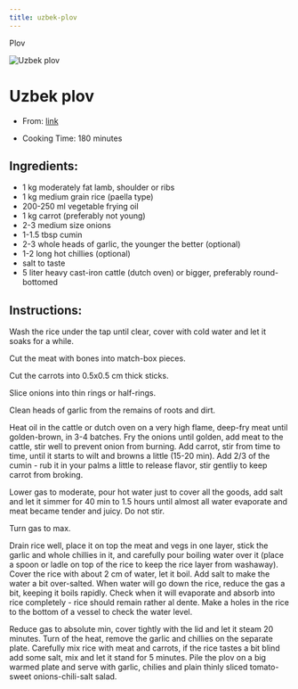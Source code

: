 ```yaml
---
title: uzbek-plov
---
```


Plov

![Uzbek
plov](https://user-images.immediate.co.uk/bbcgoodfood/recipes/user-recipe/ready_4.jpg)

# Uzbek plov

- From:
  [link](https://www.bbcgoodfood.com/user/186153/recipe/uzbek-plov.md)

- Cooking Time: 180 minutes

## Ingredients:

- 1 kg moderately fat lamb, shoulder or ribs
- 1 kg medium grain rice (paella type)
- 200-250 ml vegetable frying oil
- 1 kg carrot (preferably not young)
- 2-3 medium size onions
- 1-1.5 tbsp cumin
- 2-3 whole heads of garlic, the younger the better (optional)
- 1-2 long hot chillies (optional)
- salt to taste
- 5 liter heavy cast-iron cattle (dutch oven) or bigger, preferably
  round-bottomed

## Instructions:

Wash the rice under the tap until clear, cover with cold water and let
it soaks for a while.

Cut the meat with bones into match-box pieces.

Cut the carrots into 0.5x0.5 cm thick sticks.

Slice onions into thin rings or half-rings.

Clean heads of garlic from the remains of roots and dirt.

Heat oil in the cattle or dutch oven on a very high flame, deep-fry meat
until golden-brown, in 3-4 batches. Fry the onions until golden, add
meat to the cattle, stir well to prevent onion from burning. Add carrot,
stir from time to time, until it starts to wilt and browns a little
(15-20 min). Add 2/3 of the cumin - rub it in your palms a little to
release flavor, stir gentliy to keep carrot from broking.

Lower gas to moderate, pour hot water just to cover all the goods, add
salt and let it simmer for 40 min to 1.5 hours until almost all water
evaporate and meat became tender and juicy. Do not stir.

Turn gas to max.

Drain rice well, place it on top the meat and vegs in one layer, stick
the garlic and whole chillies in it, and carefully pour boiling water
over it (place a spoon or ladle on top of the rice to keep the rice
layer from washaway). Cover the rice with about 2 cm of water, let it
boil. Add salt to make the water a bit over-salted. When water will go
down the rice, reduce the gas a bit, keeping it boils rapidly. Check
when it will evaporate and absorb into rice completely - rice should
remain rather al dente. Make a holes in the rice to the bottom of a
vessel to check the water level.

Reduce gas to absolute min, cover tightly with the lid and let it steam
20 minutes. Turn of the heat, remove the garlic and chillies on the
separate plate. Carefully mix rice with meat and carrots, if the rice
tastes a bit blind add some salt, mix and let it stand for 5 minutes.
Pile the plov on a big warmed plate and serve with garlic, chilies and
plain thinly sliced tomato-sweet onions-chili-salt salad.
